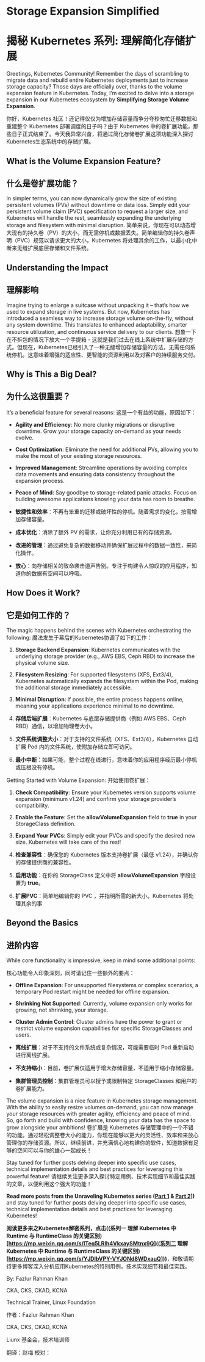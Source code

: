 # Storage Expansion Simplified
# 揭秘 Kubernetes 系列: 理解简化存储扩展
Greetings, Kubernetes Community! Remember the days of scrambling to migrate data and rebuild entire Kubernetes deployments just to increase storage capacity? Those days are officially over, thanks to the volume expansion feature in Kubernetes. Today, I’m excited to delve into a storage expansion in our Kubernetes ecosystem by **Simplifying Storage Volume Expansion**.

你好，Kubernetes 社区！还记得仅仅为增加存储容量而争分夺秒匆忙迁移数据和重建整个 Kubernetes 部署调度的日子吗？由于 Kubernetes 中的卷扩展功能，那些日子正式结束了。今天我异常兴奋，将通过简化存储卷扩展这项功能深入探讨Kubernetes生态系统中的存储扩展。

## What is the Volume Expansion Feature?
## 什么是卷扩展功能？
In simpler terms, you can now dynamically grow the size of existing persistent volumes (PVs) without downtime or data loss. Simply edit your persistent volume claim (PVC) specification to request a larger size, and Kubernetes will handle the rest, seamlessly expanding the underlying storage and filesystem with minimal disruption.
简单来说，你现在可以动态增大现有的持久卷（PV）的大小，而无需停机或数据丢失。简单编辑你的持久卷声明（PVC）规范以请求更大的大小，Kubernetes 将处理其余的工作，以最小化中断来无缝扩展底层存储和文件系统。

## Understanding the Impact
## 理解影响
Imagine trying to enlarge a suitcase without unpacking it – that’s how we used to expand storage in live systems. But now, Kubernetes has introduced a seamless way to increase storage volume on-the-fly, without any system downtime. This translates to enhanced adaptability, smarter resource utilization, and continuous service delivery to our clients.
想象一下在不拆包的情况下放大一个手提箱 - 这就是我们过去在线上系统中扩展存储的方式。但现在，Kubernetes已经引入了一种无缝增加存储容量的方法，无需任何系统停机。这意味着增强的适应性、更智能的资源利用以及对客户的持续服务交付。

## Why is This a Big Deal?
## 为什么这很重要？
It’s a beneficial feature for several reasons:
这是一个有益的功能，原因如下：

 - **Agility and Efficiency**: No more clunky migrations or disruptive downtime. Grow your storage capacity on-demand as your needs evolve.
 - **Cost Optimization**: Eliminate the need for additional PVs, allowing you to make the most of your existing storage resources.
 - **Improved Management**: Streamline operations by avoiding complex data movements and ensuring data consistency throughout the expansion process.
 - **Peace of Mind**: Say goodbye to storage-related panic attacks. Focus on building awesome applications knowing your data has room to breathe.

 - **敏捷性和效率**：不再有笨重的迁移或破坏性的停机。随着需求的变化，按需增加存储容量。
 - **成本优化**：消除了额外 PV 的需求，让你充分利用已有的存储资源。
 - **改进的管理**：通过避免复杂的数据移动并确保扩展过程中的数据一致性，来简化操作。
 - **放心**：向存储相关的致命袭击道声告别。专注于构建令人惊叹的应用程序，知道你的数据有空间可以呼吸。

## How Does it Work?
## 它是如何工作的？
The magic happens behind the scenes with Kubernetes orchestrating the following:
魔法发生于幕后的Kubernetes协调了如下的工作：

  1. **Storage Backend Expansion**: Kubernetes communicates with the underlying storage provider (e.g., AWS EBS, Ceph RBD) to increase the physical volume size.
  2. **Filesystem Resizing**: For supported filesystems (XFS, Ext3/4), Kubernetes automatically expands the filesystem within the Pod, making the additional storage immediately accessible.
  3. **Minimal Disruption**: If possible, the entire process happens online, meaning your applications experience minimal to no downtime.


  1. **存储后端扩展**：Kubernetes 与底层存储提供商（例如 AWS EBS、Ceph RBD）通信，以增加物理卷大小。
  2. **文件系统调整大小**：对于支持的文件系统（XFS、Ext3/4），Kubernetes 自动扩展 Pod 内的文件系统，使附加存储立即可访问。
  3. **最小中断**：如果可能，整个过程在线进行，意味着你的应用程序经历最小停机或压根没有停机。



Getting Started with Volume Expansion:
开始使用卷扩展：

 1. **Check Compatibility**: Ensure your Kubernetes version supports volume expansion (minimum v1.24) and confirm your storage provider’s compatibility.
 2. **Enable the Feature**: Set the **allowVolumeExpansion** field to **true** in your StorageClass definition.
 3. **Expand Your PVCs**: Simply edit your PVCs and specify the desired new size. Kubernetes will take care of the rest!
   
 1. **检查兼容性**：确保您的 Kubernetes 版本支持卷扩展（最低 v1.24），并确认你的存储提供商的兼容性。
 2. **启用功能**：在你的 StorageClass 定义中将 **allowVolumeExpansion** 字段设置为 **true**。
 3. **扩展PVC**：简单地编辑你的 PVC ，并指明所需的新大小。Kubernetes 将处理其余的事

## Beyond the Basics
## 进阶内容
While core functionality is impressive, keep in mind some additional points:

核心功能令人印象深刻，同时请记住一些额外的要点：

  - **Offline Expansion**: For unsupported filesystems or complex scenarios, a temporary Pod restart might be needed for offline expansion.
  - **Shrinking Not Supported**: Currently, volume expansion only works for growing, not shrinking, your storage.
  - **Cluster Admin Control**: Cluster admins have the power to grant or restrict volume expansion capabilities for specific StorageClasses and users.

  - **离线扩展**：对于不支持的文件系统或复杂情况，可能需要临时 Pod 重新启动进行离线扩展。
  - **不支持缩小**：目前，卷扩展仅适用于增大存储容量，不适用于缩小存储容量。
  - **集群管理员控制**：集群管理员可以授予或限制特定 StorageClasses 和用户的卷扩展能力。
  
The volume expansion is a nice feature in Kubernetes storage management. With the ability to easily resize volumes on-demand, you can now manage your storage resources with greater agility, efficiency and peace of mind. So, go forth and build with confidence, knowing your data has the space to grow alongside your ambitions!
卷扩展是 Kubernetes 存储管理中的一个不错的功能。通过轻松调整卷大小的能力，你现在能够以更大的灵活性、效率和来放心管理你的存储资源。所以，继续前进，并充满信心地构建你的软件，知道数据有足够的空间可以与你的雄心一起成长！

Stay tuned for further posts delving deeper into specific use cases, technical implementation details and best practices for leveraging this powerful feature!
请继续关注更多深入探讨特定用例、技术实现细节和最佳实践的文章，以便利用这个强大的功能！

**Read more posts from the Unraveling Kubernetes series ([Part 1](https://training.linuxfoundation.org/blog/unraveling-kubernetes/) & [Part 2](https://training.linuxfoundation.org/blog/unraveling-kubernetes/)])** and stay tuned for further posts delving deeper into specific use cases, technical implementation details and best practices for leveraging Kubernetes!

**阅读更多来之Kubernetes解密系列，点击((系列一 理解 Kubernetes 中 Runtime 与 RuntimeClass 的关键区别)[https://mp.weixin.qq.com/s/lTeq5LRIh4VkxaySMtnx9Q]((系列二 理解 Kubernetes 中 Runtime 与 RuntimeClass 的关键区别)[https://mp.weixin.qq.com/s/YJDlbVPY-VYJONd8WDxauQ]))**，和敬请期待更多博客深入分析应用Kubernetes的特别用例，技术实现细节和最佳实践。

By: Fazlur Rahman Khan

CKA, CKS, CKAD, KCNA

Technical Trainer, Linux Foundation

作者：Fazlur Rahman Khan

CKA, CKS, CKAD, KCNA

Liunx 基金会，技术培训师

翻译：赵梅 
校对：